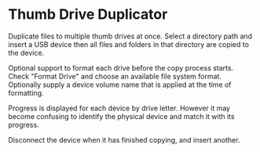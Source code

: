 # Thumb Drive Duplicator
Duplicate files to multiple thumb drives at once. Select a directory path and insert a USB device then all files and folders in that directory are copied to the device.

Optional support to format each drive before the copy process starts. Check "Format Drive" and choose an available file system format. Optionally supply a device volume name that is applied at the time of formatting.

Progress is displayed for each device by drive letter. However it may become confusing to identify the physical device and match it with its progress.

Disconnect the device when it has finished copying, and insert another.
